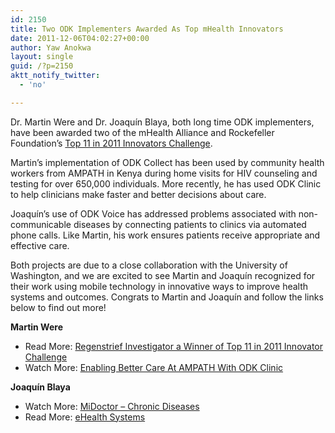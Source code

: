```yaml
---
id: 2150
title: Two ODK Implementers Awarded As Top mHealth Innovators
date: 2011-12-06T04:02:27+00:00
author: Yaw Anokwa
layout: single
guid: /?p=2150
aktt_notify_twitter:
  - 'no'

---
```

Dr. Martin Were and Dr. Joaquín Blaya, both long time ODK implementers, have been awarded two of the mHealth Alliance and Rockefeller Foundation’s [Top 11 in 2011 Innovators Challenge](http://healthunbound.org/top11_winners). 

Martin’s implementation of ODK Collect has been used by community health workers from AMPATH in Kenya during home visits for HIV counseling and testing for over 650,000 individuals. More recently, he has used ODK Clinic to help clinicians make faster and better decisions about care. 

Joaquín’s use of ODK Voice has addressed problems associated with non-communicable diseases by connecting patients to clinics via automated phone calls. Like Martin, his work ensures patients receive appropriate and effective care.

Both projects are due to a close collaboration with the University of Washington, and we are excited to see Martin and Joaquín recognized for their work using mobile technology in innovative ways to improve health systems and outcomes. Congrats to Martin and Joaquín and follow the links below to find out more!

**Martin Were**
  


  * Read More: [Regenstrief Investigator a Winner of Top 11 in 2011 Innovator Challenge](http://communications.medicine.iu.edu/newsroom/stories/2011/regenstrief-investigator-a-winner-of-top-11-in-2011-innovator-ch/)
  * Watch More: [Enabling Better Care At AMPATH With ODK Clinic](https://www.youtube.com/watch?v=skV25YchXlE)

**Joaquín Blaya**
  


  * Watch More: [MiDoctor – Chronic Diseases](https://www.youtube.com/watch?v=RRjr5X519gY)
  * Read More: [eHealth Systems](http://ehs-chile.com/)
